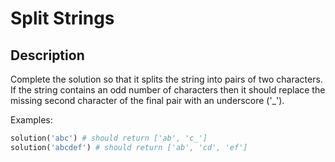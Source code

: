 # Split Strings

## Description

Complete the solution so that it splits the string into pairs of two characters. If the string contains an odd number of characters then it should replace the missing second character of the final pair with an underscore ('_').

Examples:

```python
solution('abc') # should return ['ab', 'c_']
solution('abcdef') # should return ['ab', 'cd', 'ef']
```
